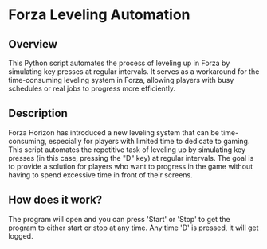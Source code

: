 # Forza Leveling Automation

## Overview

This Python script automates the process of leveling up in Forza by simulating key presses at regular intervals. It serves as a workaround for the time-consuming leveling system in Forza, allowing players with busy schedules or real jobs to progress more efficiently.

## Description

Forza Horizon has introduced a new leveling system that can be time-consuming, especially for players with limited time to dedicate to gaming. This script automates the repetitive task of leveling up by simulating key presses (in this case, pressing the "D" key) at regular intervals. The goal is to provide a solution for players who want to progress in the game without having to spend excessive time in front of their screens.

## How does it work?

The program will open and you can press 'Start' or 'Stop' to get the program to either start or stop at any time. Any time 'D' is pressed, it will get logged. 

## 
